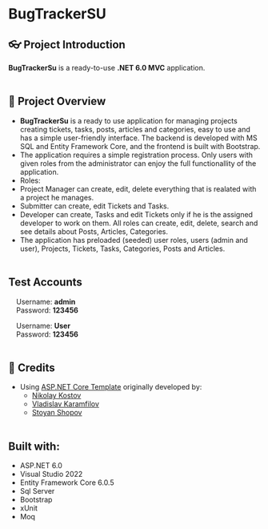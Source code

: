 # BugTrackerSU

## :eyeglasses: Project Introduction

**BugTrackerSu** is a ready-to-use **.NET 6.0 MVC** application.
<br/><br/>

## 📝 Project Overview

- **BugTrackerSu** is a ready to use application for managing projects creating tickets, tasks, posts, articles and categories, easy to use and has a simple user-friendly interface. The backend is developed with MS SQL and Entity Framework Core, and the frontend is built with Bootstrap.
- The application requires a simple registration process. Only users with given roles from the administrator can enjoy the full functionallity of the application.
- Roles:
- Project Manager can create, edit, delete everything that is realated with a project he manages.
- Submitter can create, edit Tickets and Tasks.
- Developer can create, Tasks and edit Tickets only if he is the assigned developer to work on them.
  All roles can create, edit, delete, search and see details about Posts, Articles, Categories.
- The application has preloaded (seeded) user roles, users (admin and user), Projects, Tickets, Tasks, Categories, Posts and Articles.
  <br/><br/>

## Test Accounts

&nbsp;&nbsp;&nbsp;&nbsp;Username: **admin**  
&nbsp;&nbsp;&nbsp;&nbsp;Password: **123456**

&nbsp;&nbsp;&nbsp;&nbsp;Username: **User**  
&nbsp;&nbsp;&nbsp;&nbsp;Password: **123456**
<br/><br/>

## :handshake: Credits

- Using [ASP.NET Core Template](https://github.com/NikolayIT/ASP.NET-Core-Template) originally developed by:
  - [Nikolay Kostov](https://github.com/NikolayIT)
  - [Vladislav Karamfilov](https://github.com/vladislav-karamfilov)
  - [Stoyan Shopov](https://github.com/StoyanShopov)
    <br/><br/>

## Built with:

- ASP.NET 6.0
- Visual Studio 2022
- Entity Framework Core 6.0.5
- Sql Server
- Bootstrap
- xUnit
- Moq
  <br/><br/>
